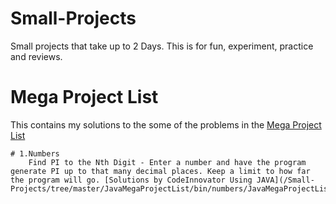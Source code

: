 # Small-Projects
Small projects that take up to 2 Days.
This is for fun, experiment, practice and reviews.  

# Mega Project List
This contains my solutions to the some of the problems in the [Mega Project List](https://github.com/CodeInnovator/Projects)


	# 1.Numbers
		Find PI to the Nth Digit - Enter a number and have the program generate PI up to that many decimal places. Keep a limit to how far the program will go. [Solutions by CodeInnovator Using JAVA](/Small-Projects/tree/master/JavaMegaProjectList/bin/numbers/JavaMegaProjectList/codeInnovator)